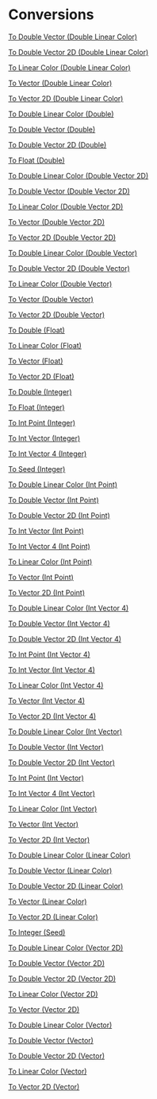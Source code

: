 # Conversions

[To Double Vector (Double Linear Color)](<api/Math/Conversions/To Double Vector (Double Linear Color).md>)

[To Double Vector 2D (Double Linear Color)](<api/Math/Conversions/To Double Vector 2D (Double Linear Color).md>)

[To Linear Color (Double Linear Color)](<api/Math/Conversions/To Linear Color (Double Linear Color).md>)

[To Vector (Double Linear Color)](<api/Math/Conversions/To Vector (Double Linear Color).md>)

[To Vector 2D (Double Linear Color)](<api/Math/Conversions/To Vector 2D (Double Linear Color).md>)

[To Double Linear Color (Double)](<api/Math/Conversions/To Double Linear Color (Double).md>)

[To Double Vector (Double)](<api/Math/Conversions/To Double Vector (Double).md>)

[To Double Vector 2D (Double)](<api/Math/Conversions/To Double Vector 2D (Double).md>)

[To Float (Double)](<api/Math/Conversions/To Float (Double).md>)

[To Double Linear Color (Double Vector 2D)](<api/Math/Conversions/To Double Linear Color (Double Vector 2D).md>)

[To Double Vector (Double Vector 2D)](<api/Math/Conversions/To Double Vector (Double Vector 2D).md>)

[To Linear Color (Double Vector 2D)](<api/Math/Conversions/To Linear Color (Double Vector 2D).md>)

[To Vector (Double Vector 2D)](<api/Math/Conversions/To Vector (Double Vector 2D).md>)

[To Vector 2D (Double Vector 2D)](<api/Math/Conversions/To Vector 2D (Double Vector 2D).md>)

[To Double Linear Color (Double Vector)](<api/Math/Conversions/To Double Linear Color (Double Vector).md>)

[To Double Vector 2D (Double Vector)](<api/Math/Conversions/To Double Vector 2D (Double Vector).md>)

[To Linear Color (Double Vector)](<api/Math/Conversions/To Linear Color (Double Vector).md>)

[To Vector (Double Vector)](<api/Math/Conversions/To Vector (Double Vector).md>)

[To Vector 2D (Double Vector)](<api/Math/Conversions/To Vector 2D (Double Vector).md>)

[To Double (Float)](<api/Math/Conversions/To Double (Float).md>)

[To Linear Color (Float)](<api/Math/Conversions/To Linear Color (Float).md>)

[To Vector (Float)](<api/Math/Conversions/To Vector (Float).md>)

[To Vector 2D (Float)](<api/Math/Conversions/To Vector 2D (Float).md>)

[To Double (Integer)](<api/Math/Conversions/To Double (Integer).md>)

[To Float (Integer)](<api/Math/Conversions/To Float (Integer).md>)

[To Int Point (Integer)](<api/Math/Conversions/To Int Point (Integer).md>)

[To Int Vector (Integer)](<api/Math/Conversions/To Int Vector (Integer).md>)

[To Int Vector 4 (Integer)](<api/Math/Conversions/To Int Vector 4 (Integer).md>)

[To Seed (Integer)](<api/Math/Conversions/To Seed (Integer).md>)

[To Double Linear Color (Int Point)](<api/Math/Conversions/To Double Linear Color (Int Point).md>)

[To Double Vector (Int Point)](<api/Math/Conversions/To Double Vector (Int Point).md>)

[To Double Vector 2D (Int Point)](<api/Math/Conversions/To Double Vector 2D (Int Point).md>)

[To Int Vector (Int Point)](<api/Math/Conversions/To Int Vector (Int Point).md>)

[To Int Vector 4 (Int Point)](<api/Math/Conversions/To Int Vector 4 (Int Point).md>)

[To Linear Color (Int Point)](<api/Math/Conversions/To Linear Color (Int Point).md>)

[To Vector (Int Point)](<api/Math/Conversions/To Vector (Int Point).md>)

[To Vector 2D (Int Point)](<api/Math/Conversions/To Vector 2D (Int Point).md>)

[To Double Linear Color (Int Vector 4)](<api/Math/Conversions/To Double Linear Color (Int Vector 4).md>)

[To Double Vector (Int Vector 4)](<api/Math/Conversions/To Double Vector (Int Vector 4).md>)

[To Double Vector 2D (Int Vector 4)](<api/Math/Conversions/To Double Vector 2D (Int Vector 4).md>)

[To Int Point (Int Vector 4)](<api/Math/Conversions/To Int Point (Int Vector 4).md>)

[To Int Vector (Int Vector 4)](<api/Math/Conversions/To Int Vector (Int Vector 4).md>)

[To Linear Color (Int Vector 4)](<api/Math/Conversions/To Linear Color (Int Vector 4).md>)

[To Vector (Int Vector 4)](<api/Math/Conversions/To Vector (Int Vector 4).md>)

[To Vector 2D (Int Vector 4)](<api/Math/Conversions/To Vector 2D (Int Vector 4).md>)

[To Double Linear Color (Int Vector)](<api/Math/Conversions/To Double Linear Color (Int Vector).md>)

[To Double Vector (Int Vector)](<api/Math/Conversions/To Double Vector (Int Vector).md>)

[To Double Vector 2D (Int Vector)](<api/Math/Conversions/To Double Vector 2D (Int Vector).md>)

[To Int Point (Int Vector)](<api/Math/Conversions/To Int Point (Int Vector).md>)

[To Int Vector 4 (Int Vector)](<api/Math/Conversions/To Int Vector 4 (Int Vector).md>)

[To Linear Color (Int Vector)](<api/Math/Conversions/To Linear Color (Int Vector).md>)

[To Vector (Int Vector)](<api/Math/Conversions/To Vector (Int Vector).md>)

[To Vector 2D (Int Vector)](<api/Math/Conversions/To Vector 2D (Int Vector).md>)

[To Double Linear Color (Linear Color)](<api/Math/Conversions/To Double Linear Color (Linear Color).md>)

[To Double Vector (Linear Color)](<api/Math/Conversions/To Double Vector (Linear Color).md>)

[To Double Vector 2D (Linear Color)](<api/Math/Conversions/To Double Vector 2D (Linear Color).md>)

[To Vector (Linear Color)](<api/Math/Conversions/To Vector (Linear Color).md>)

[To Vector 2D (Linear Color)](<api/Math/Conversions/To Vector 2D (Linear Color).md>)

[To Integer (Seed)](<api/Math/Conversions/To Integer (Seed).md>)

[To Double Linear Color (Vector 2D)](<api/Math/Conversions/To Double Linear Color (Vector 2D).md>)

[To Double Vector (Vector 2D)](<api/Math/Conversions/To Double Vector (Vector 2D).md>)

[To Double Vector 2D (Vector 2D)](<api/Math/Conversions/To Double Vector 2D (Vector 2D).md>)

[To Linear Color (Vector 2D)](<api/Math/Conversions/To Linear Color (Vector 2D).md>)

[To Vector (Vector 2D)](<api/Math/Conversions/To Vector (Vector 2D).md>)

[To Double Linear Color (Vector)](<api/Math/Conversions/To Double Linear Color (Vector).md>)

[To Double Vector (Vector)](<api/Math/Conversions/To Double Vector (Vector).md>)

[To Double Vector 2D (Vector)](<api/Math/Conversions/To Double Vector 2D (Vector).md>)

[To Linear Color (Vector)](<api/Math/Conversions/To Linear Color (Vector).md>)

[To Vector 2D (Vector)](<api/Math/Conversions/To Vector 2D (Vector).md>)

